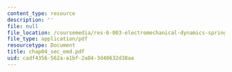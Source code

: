 ```yaml
---
content_type: resource
description: ''
file: null
file_location: /coursemedia/res-6-003-electromechanical-dynamics-spring-2009/cadf4356562aa1bf2a843d40632d38aa_chap04_sec_emd.pdf
file_type: application/pdf
resourcetype: Document
title: chap04_sec_emd.pdf
uid: cadf4356-562a-a1bf-2a84-3d40632d38aa
---
```

